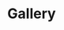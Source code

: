 ---
title: Gallery
layout: collection
permalink: /gallery/
collection: gallery
entries_layout: grid
---